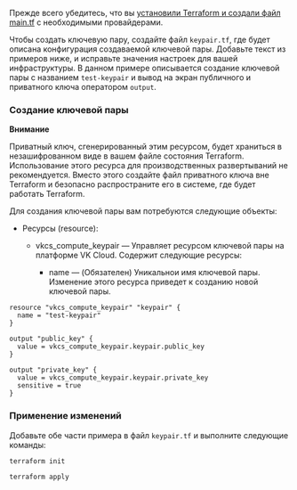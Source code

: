 <warn>

Прежде всего убедитесь, что вы [установили Terraform и создали файл main.tf](/ru/manage/terraform/quick-start) с необходимыми провайдерами.

</warn>

Чтобы создать ключевую пару, создайте файл `keypair.tf`, где будет описана конфигурация создаваемой ключевой пары. Добавьте текст из примеров ниже, и исправьте значения настроек для вашей инфраструктуры. В данном примере описывается создание ключевой пары с названием `test-keypair` и вывод на экран публичного и приватного ключа оператором `output`.

### Создание ключевой пары

<warn>

**Внимание**

Приватный ключ, сгенерированный этим ресурсом, будет храниться в незашифрованном виде в вашем файле состояния Terraform. Использование этого ресурса для производственных развертываний не рекомендуется. Вместо этого создайте файл приватного ключа вне Terraform и безопасно распространите его в системе, где будет работать Terraform.

</warn>

Для создания ключевой пары вам потребуются следующие объекты:

- Ресурсы (resource):

  - vkcs_compute_keypair — Управляет ресурсом ключевой пары на платформе VK Cloud. Содержит следующие ресурсы:

    - name — (Обязателен) Уникальнои имя ключевой пары. Изменение этого ресурса приведет к созданию новой ключевой пары.

```hcl
resource "vkcs_compute_keypair" "keypair" {
  name = "test-keypair"
}

output "public_key" {
  value = vkcs_compute_keypair.keypair.public_key
}

output "private_key" {
  value = vkcs_compute_keypair.keypair.private_key
  sensitive = true
}
```

### Применение изменений

Добавьте обе части примера в файл `keypair.tf` и выполните следующие команды:

```bash
terraform init
```
```bash
terraform apply
```

